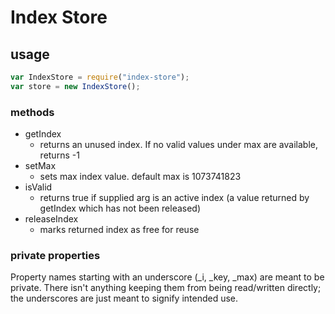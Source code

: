 # Index Store
## usage
```javascript
var IndexStore = require("index-store");
var store = new IndexStore();
```

### methods
* getIndex
    - returns an unused index. If no valid values under max are available, returns -1
* setMax
    - sets max index value. default max is 1073741823
* isValid
    - returns true if supplied arg is an active index (a value returned by getIndex which has not been released)
* releaseIndex
    - marks returned index as free for reuse

### private properties
Property names starting with an underscore (_i, _key, _max) are meant to be private. There isn't anything keeping them from being read/written directly; the underscores are just meant to signify intended use.